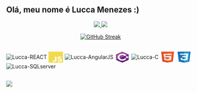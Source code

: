 ## Olá, meu nome é Lucca Menezes :)

<div align="center">
  <a href="https://github.com/LuccaMenezes">
    <img src="https://github-profile-summary-cards.vercel.app/api/cards/profile-details?username=LuccaMenezes&theme=midnight_purple" />
  </a>
  <img height="180em" src="https://github-readme-stats.vercel.app/api/top-langs/?username=LuccaMenezes&layout=compact&langs_count=7&theme=midnight-purple"/>
</div>

<div align="center" width="160em" height="160em">
  
[![GitHub Streak](https://github-readme-streak-stats.herokuapp.com/?user=LuccaMenezes&theme=midnight-purple)](https://git.io/streak-stats)

</div>

<div style="display: inline_block"><br>
  <img align="center" alt="Lucca-REACT" height="30" width="42" src="https://cdn.jsdelivr.net/gh/devicons/devicon/icons/react/react-original.svg" />
  <img align="center" alt="Lucca-Js" height="30" width="40" src="https://raw.githubusercontent.com/devicons/devicon/master/icons/javascript/javascript-plain.svg">
  <img align="center" alt="Lucca-AngularJS" height="30" width="40" src="https://cdn.jsdelivr.net/gh/devicons/devicon/icons/angularjs/angularjs-original.svg">
  <img align="center" alt="Lucca-Csharp" height="30" width="40" src="https://raw.githubusercontent.com/devicons/devicon/master/icons/csharp/csharp-original.svg">
  <img align="center" alt="Lucca-C" height="30" width="40" src="https://cdn.jsdelivr.net/gh/devicons/devicon/icons/c/c-original.svg">
  <img align="center" alt="Lucca-HTML" height="30" width="40" src="https://raw.githubusercontent.com/devicons/devicon/master/icons/html5/html5-original.svg">
  <img align="center" alt="Lucca-CSS" height="30" width="40" src="https://raw.githubusercontent.com/devicons/devicon/master/icons/css3/css3-original.svg">
  <img align="center" alt="Lucca-SQLserver" height="30" width="40" src="https://cdn.jsdelivr.net/gh/devicons/devicon/icons/microsoftsqlserver/microsoftsqlserver-plain.svg">
</div>
  
  ##
 
<div> 
  <a href="https://www.linkedin.com/in/lucca-menezes-b67b15195" target="_blank"><img src="https://img.shields.io/badge/-LinkedIn-%230077B5?style=for-the-badge&logo=linkedin&logoColor=white" target="_blank"></a> 
</div>
